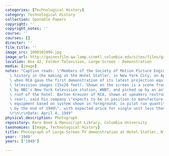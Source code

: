 ```yaml
---
categories: [Technological History]
category: Technological History
collection: Sponable Papers
copyright: ''
copyright_notes: ''
course: ''
courses: []
director: ''
film_title: ''
image_src: 1000102099.jpg
image_url: http://gainesfilm.qa-lamp.ccnmtl.columbia.edu/sites/files/gainesfilm/images/1000102099.jpg
location: Box 42, Folder Television, Large-Screen - Demonstration
media: [image]
notes: "Caption reads: \"Members of the Society of Motion Picture Engineers saw entertainment\
  \ history in the making at the Hotel Statler, in New York City, on April 4 (1949),\
  \ when RCA gave the first demonstration of its latest projection equipment for theatre-size\
  \ television images (15x20 feet). Shown on the screen is a scene from a skit telecast\
  \ by NBC's New York television station, WNBT, and picked up by an antenna on the\
  \ roof of the hotel. Barton Kreuzer of RCA, shown at speakers rostrum, (in right\
  \ rear), said his company \"expects to be in position to manufacture professional\
  \ equipment based on system shown in foreground, in pilot run quantities, possibly\
  \ by the end of 1949\", with expected price for single unit less than $25,000.\"\
  \r\n\r\nDate: April 4, 1949"
physical_description: Photograph
repository: Rare Book & Manuscript Library, Columbia University
taxonomies: [Image, Technological History]
title: Photograph of Large-Screen TV demonstration at Hotel Statler, NYC
year: '1949'
years: ['1949']

---
```

